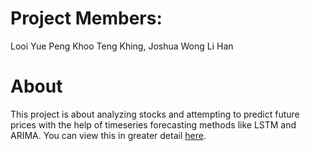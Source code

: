 # Project Members:
Looi Yue Peng
Khoo Teng Khing, Joshua
Wong Li Han

# About
This project is about analyzing stocks and attempting to predict future prices with the help of timeseries forecasting methods like LSTM and ARIMA. You can view this in greater detail [here](https://github.com/jkbhk/timeseries-forecasting/blob/main/Timeseries%20Forecasting.ipynb).
